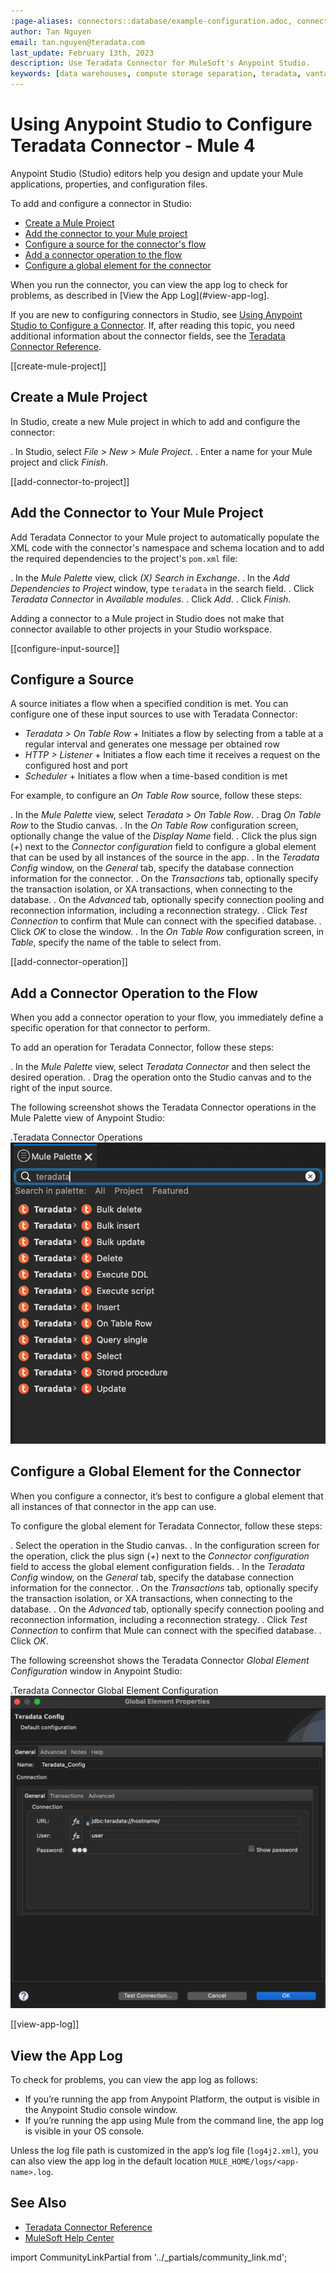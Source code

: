 ```yaml
---
:page-aliases: connectors::database/example-configuration.adoc, connectors::db/example-configuration.adoc
author: Tan Nguyen
email: tan.nguyen@teradata.com
last_update: February 13th, 2023
description: Use Teradata Connector for MuleSoft's Anypoint Studio.
keywords: [data warehouses, compute storage separation, teradata, vantage, cloud data platform, object storage, business intelligence, enterprise analytics, mule, mulesoft, teradata connector, anypoint studio.]
---
```


# Using Anypoint Studio to Configure Teradata Connector - Mule 4


Anypoint Studio (Studio) editors help you design and update your Mule applications, properties, and configuration files.

To add and configure a connector in Studio:

- [Create a Mule Project](#create-mule-project)
- [Add the connector to your Mule project](#add-connector-to-project)
- [Configure a source for the connector's flow](#configure-input-source)
- [Add a connector operation to the flow](#add-connector-operation)
- [Configure a global element for the connector](#configure-global-element)

When you run the connector, you can view the app log to check for problems, as described in [View the App Log](#view-app-log].


If you are new to configuring connectors in Studio, see [Using Anypoint Studio to Configure a Connector](https://docs.mulesoft.com/connectors/introduction/intro-config-use-studi). If, after reading this topic, you need additional information about the connector fields, see the [Teradata Connector Reference](./reference.adoc).

[[create-mule-project]]
## Create a Mule Project

In Studio, create a new Mule project in which to add and configure the connector:

. In Studio, select *File > New > Mule Project*.
. Enter a name for your Mule project and click *Finish*.

[[add-connector-to-project]]
## Add the Connector to Your Mule Project

Add Teradata Connector to your Mule project to automatically populate the XML code with the connector's namespace and schema location and to add the required dependencies to the project's `pom.xml` file:

. In the *Mule Palette* view, click *(X) Search in Exchange*.
. In the *Add Dependencies to Project* window, type `teradata` in the search field.
. Click *Teradata Connector* in *Available modules*.
. Click *Add*.
. Click *Finish*.

Adding a connector to a Mule project in Studio does not make that connector available to other projects in your Studio workspace.

[[configure-input-source]]
## Configure a Source

A source initiates a flow when a specified condition is met.
You can configure one of these input sources to use with Teradata Connector:

* *Teradata > On Table Row* +
Initiates a flow by selecting from a table at a regular interval and generates one message per obtained row
* *HTTP > Listener* +
Initiates a flow each time it receives a request on the configured host and port
* *Scheduler* +
Initiates a flow when a time-based condition is met

For example, to configure an *On Table Row* source, follow these steps:

. In the *Mule Palette* view, select *Teradata > On Table Row*.
. Drag *On Table Row* to the Studio canvas.
. In the *On Table Row* configuration screen, optionally change the value of the *Display Name* field.
. Click the plus sign (*+*) next to the *Connector configuration* field to configure a global element that can be used by all instances of the source in the app.
. In the *Teradata Config* window, on the *General* tab, specify the database connection information for the connector.
. On the *Transactions* tab, optionally specify the transaction isolation, or XA transactions, when connecting to the database.
. On the *Advanced* tab, optionally specify connection pooling and reconnection information, including a reconnection strategy.
. Click *Test Connection* to confirm that Mule can connect with the specified database.
. Click *OK* to close the window.
. In the *On Table Row* configuration screen, in *Table*, specify the name of the table to select from.

[[add-connector-operation]]
## Add a Connector Operation to the Flow

When you add a connector operation to your flow, you immediately define a specific operation for that connector to perform.

To add an operation for Teradata Connector, follow these steps:

. In the *Mule Palette* view, select *Teradata Connector* and then select the desired operation.
. Drag the operation onto the Studio canvas and to the right of the input source.

The following screenshot shows the Teradata Connector operations in the Mule Palette view of Anypoint Studio:

.Teradata Connector Operations
![Teradata Connector Operations](./images/teradata-operations.png)

## Configure a Global Element for the Connector

When you configure a connector, it’s best to configure a global element that all instances of that connector in the app can use. 

To configure the global element for Teradata Connector, follow these steps:

. Select the operation in the Studio canvas.
. In the configuration screen for the operation, click the plus sign (*+*) next to the *Connector configuration* field to access the global element configuration fields.
. In the *Teradata Config* window, on the *General* tab, specify the database connection information for the connector.
. On the *Transactions* tab, optionally specify the transaction isolation, or XA transactions, when connecting to the database.
. On the *Advanced* tab, optionally specify connection pooling and reconnection information, including a reconnection strategy.
. Click *Test Connection* to confirm that Mule can connect with the specified database.
. Click *OK*.

The following screenshot shows the Teradata Connector *Global Element Configuration* window in Anypoint Studio:

.Teradata Connector Global Element Configuration
![Teradata Connector Global Element Configuration](./images/teradata-global-configuration.png)

[[view-app-log]]
## View the App Log

To check for problems, you can view the app log as follows:

* If you’re running the app from Anypoint Platform, the output is visible in the Anypoint Studio console window.
* If you’re running the app using Mule from the command line, the app log is visible in your OS console.

Unless the log file path is customized in the app’s log file (`log4j2.xml`), you can also view the app log in the default location `MULE_HOME/logs/<app-name>.log`.

## See Also

* [Teradata Connector Reference](./reference.md)
* [MuleSoft Help Center](https://help.mulesoft.com)

import CommunityLinkPartial from '../_partials/community_link.md';

<CommunityLinkPartial />